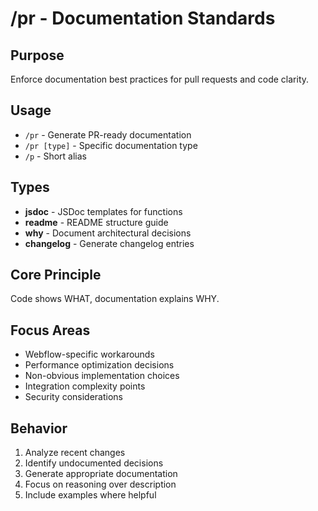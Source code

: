 # /pr - Documentation Standards

## Purpose
Enforce documentation best practices for pull requests and code clarity.

## Usage
- `/pr` - Generate PR-ready documentation
- `/pr [type]` - Specific documentation type
- `/p` - Short alias

## Types
- **jsdoc** - JSDoc templates for functions
- **readme** - README structure guide
- **why** - Document architectural decisions
- **changelog** - Generate changelog entries

## Core Principle
Code shows WHAT, documentation explains WHY.

## Focus Areas
- Webflow-specific workarounds
- Performance optimization decisions
- Non-obvious implementation choices
- Integration complexity points
- Security considerations

## Behavior
1. Analyze recent changes
2. Identify undocumented decisions
3. Generate appropriate documentation
4. Focus on reasoning over description
5. Include examples where helpful